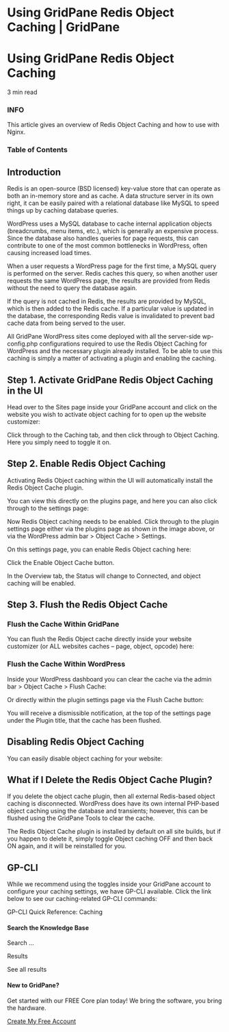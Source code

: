 # Using GridPane Redis Object Caching | GridPane

# Using GridPane Redis Object Caching

 

3 min read 

 

### INFO

This article gives an overview of Redis Object Caching and how to use with Nginx.

### Table of Contents

 

## Introduction

Redis is an open-source (BSD licensed) key-value store that can operate as both an in-memory store and as cache. A data structure server in its own right, it can be easily paired with a relational database like MySQL to speed things up by caching database queries.

WordPress uses a MySQL database to cache internal application objects (breadcrumbs, menu items, etc.), which is generally an expensive process. Since the database also handles queries for page requests, this can contribute to one of the most common bottlenecks in WordPress, often causing increased load times.

When a user requests a WordPress page for the first time, a MySQL query is performed on the server. Redis caches this query, so when another user requests the same WordPress page, the results are provided from Redis without the need to query the database again.

If the query is not cached in Redis, the results are provided by MySQL, which is then added to the Redis cache. If a particular value is updated in the database, the corresponding Redis value is invalidated to prevent bad cache data from being served to the user.

All GridPane WordPress sites come deployed with all the server-side wp-config.php configurations required to use the Redis Object Caching for WordPress and the necessary plugin already installed. To be able to use this caching is simply a matter of activating a plugin and enabling the caching.

 

## Step 1. Activate GridPane Redis Object Caching in the UI

Head over to the Sites page inside your GridPane account and click on the website you wish to activate object caching for to open up the website customizer:

Click through to the Caching tab, and then click through to Object Caching. Here you simply need to toggle it on.

 

## Step 2. Enable Redis Object Caching

Activating Redis Object caching within the UI will automatically install the Redis Object Cache plugin.

You can view this directly on the plugins page, and here you can also click through to the settings page:

Now Redis Object caching needs to be enabled. Click through to the plugin settings page either via the plugins page as shown in the image above, or via the WordPress admin bar > Object Cache > Settings.

On this settings page, you can enable Redis Object caching here:

Click the Enable Object Cache button.

In the Overview tab, the Status will change to Connected, and object caching will be enabled.

 

## Step 3. Flush the Redis Object Cache

### Flush the Cache Within GridPane

You can flush the Redis Object cache directly inside your website customizer (or ALL websites caches – page, object, opcode) here:

### Flush the Cache Within WordPress

Inside your WordPress dashboard you can clear the cache via the admin bar > Object Cache > Flush Cache:

Or directly within the plugin settings page via the Flush Cache button:

You will receive a dismissible notification, at the top of the settings page under the Plugin title, that the cache has been flushed.

 

## Disabling Redis Object Caching

You can easily disable object caching for your website:

 

## What if I Delete the Redis Object Cache Plugin?

If you delete the object cache plugin, then all external Redis-based object caching is disconnected. WordPress does have its own internal PHP-based object caching using the database and transients; however, this can be flushed using the GridPane Tools to clear the cache.

The Redis Object Cache plugin is installed by default on all site builds, but if you happen to delete it, simply toggle Object caching OFF and then back ON again, and it will be reinstalled for you.

 

## GP-CLI

While we recommend using the toggles inside your GridPane account to configure your caching settings, we have GP-CLI available. Click the link below to see our caching-related GP-CLI commands:

GP-CLI Quick Reference: Caching

 

 

#### Search the Knowledge Base

Search ...

 Results

See all results

#### New to GridPane?

Get started with our FREE Core plan today! We bring the software, you bring the hardware.

[Create My Free Account](https://gridpane.com/checkout/?plan=core)

